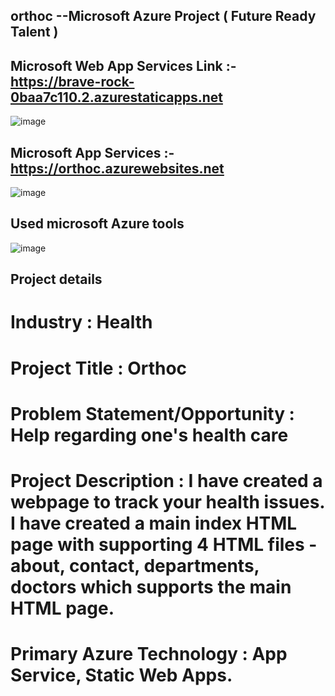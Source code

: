 ## orthoc --Microsoft Azure Project ( Future Ready Talent )
##
## Microsoft Web App Services Link :- https://brave-rock-0baa7c110.2.azurestaticapps.net
![image](https://user-images.githubusercontent.com/116788815/198888571-a0ccd814-ac1b-4a15-8259-2a1b560e9950.png)
##
## Microsoft App Services :- https://orthoc.azurewebsites.net
![image](https://user-images.githubusercontent.com/116788815/198888533-a940ac56-5324-437c-8b6b-bc42ceff4614.png)
##
## Used microsoft Azure tools 
![image](https://user-images.githubusercontent.com/116788815/210079337-9ddcca11-f5bf-4714-b7e8-577eaea15882.png)
##
## Project details

# Industry : Health

# Project Title : Orthoc

# Problem Statement/Opportunity : Help regarding one's health care

# Project Description : I have created a webpage to track your health issues. I have created a main index HTML page with supporting 4 HTML files - about, contact, departments, doctors which supports the main HTML page.

# Primary Azure Technology : App Service, Static Web Apps.
